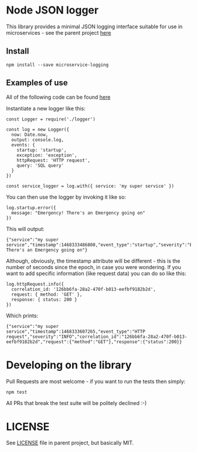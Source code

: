 # Node JSON logger

This library provides a minimal JSON logging interface suitable for use in microservices - see the parent project [here](https://github.com/ygt/microservice-logging)

## Install

    npm install --save microservice-logging

## Examples of use

All of the following code can be found [here](example-app.js)

Instantiate a new logger like this:

    const Logger = require('./logger')

    const log = new Logger({
      now: Date.now,
      output: console.log,
      events: {
        startup: 'startup',
        exception: 'exception',
        httpRequest: 'HTTP request',
        query: 'SQL query'
      }
    })

    const service_logger = log.with({ service: 'my super service' })

You can then use the logger by invoking it like so:

    log.startup.error({
      message: "Emergency! There's an Emergency going on"
    })

This will output:

    {"service":"my super service","timestamp":1468333486800,"event_type":"startup","severity":"ERROR","message":"Emergency! There's an Emergency going on"}

Although, obviously, the timestamp attribute will be different - this is the number of seconds since the epoch, in case you were wondering. If you want to add specific information (like request data) you can do so like this:

    log.httpRequest.info({
      correlation_id: '126bb6fa-28a2-470f-b013-eefbf9182b2d',
      request: { method: 'GET' },
      response: { status: 200 }
    })


Which prints:

    {"service":"my super service","timestamp":1468333607265,"event_type":"HTTP request","severity":"INFO","correlation_id":"126bb6fa-28a2-470f-b013-eefbf9182b2d","request":{"method":"GET"},"response":{"status":200}}
# Developing on the library

Pull Requests are most welcome - if you want to run the tests then simply:

    npm test

All PRs that break the test suite will be politely declined :-)

# LICENSE

See [LICENSE](../LICENSE) file in parent project, but basically MIT.
